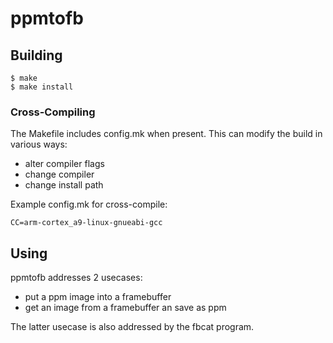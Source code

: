 # ppmtofb

## Building

	$ make
	$ make install

### Cross-Compiling
The Makefile includes config.mk when present.
This can modify the build in various ways:
* alter compiler flags
* change compiler
* change install path

Example config.mk for cross-compile:

	CC=arm-cortex_a9-linux-gnueabi-gcc

## Using
ppmtofb addresses 2 usecases:
* put a ppm image into a framebuffer
* get an image from a framebuffer an save as ppm

The latter usecase is also addressed by the fbcat program.

